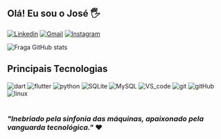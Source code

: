## Olá! Eu sou o José 🖐️

[![Linkedin](https://img.shields.io/badge/-LinkedIn-%230077B5?style=for-the-badge&logo=linkedin&logoColor=white)](https://www.linkedin.com/in/josé-roberto-cardoso/)
[![Gmail](https://img.shields.io/badge/-Gmail-%23333?style=for-the-badge&logo=gmail&logoColor=white)](mailto:jrcardoso541@gmail.com)
[![Instagram](https://img.shields.io/badge/Instagram-E4405F?style=for-the-badge&logo=instagram&logoColor=white)](https://www.instagram.com/joseroberto.exe)
  
![Fraga GitHub stats](https://github-readme-stats.vercel.app/api?username=JoseCardoso-dev&show_icons=true&theme=dracula&count_private=true)

## Principais Tecnologias

<div style="display: inline_block">
  <img align="center" alt="dart" src="https://img.shields.io/badge/Dart-0175C2?style=for-the-badge&logo=dart&logoColor=white" />
  <img align="center" alt="flutter" src="https://img.shields.io/badge/Flutter-02569B?style=for-the-badge&logo=flutter&logoColor=white" />
  <img align="center" alt="python" src="https://img.shields.io/badge/Python-14354C?style=for-the-badge&logo=python&logoColor=white" />
  <img align="center" alt="SQLite" src="https://img.shields.io/badge/SQLite-07405E?style=for-the-badge&logo=sqlite&logoColor=white" />
  <img align="center" alt="MySQL" src="https://img.shields.io/badge/MySQL-005C84?style=for-the-badge&logo=mysql&logoColor=white" />
  <img align="center" alt="VS_code" src="https://img.shields.io/badge/Visual_Studio_Code-0078D4?style=for-the-badge&logo=visual%20studio%20code&logoColor=white" />
  <img align="center" alt="git" src="https://img.shields.io/badge/GIT-E44C30?style=for-the-badge&logo=git&logoColor=white" />
  <img align="center" alt="gitHub" src="https://img.shields.io/badge/GitHub-100000?style=for-the-badge&logo=github&logoColor=white" />
  <img align="center" alt="linux" src="https://img.shields.io/badge/Linux-FCC624?style=for-the-badge&logo=linux&logoColor=black" />
</div><br />

### _"Inebriado pela sinfonia das máquinas, apaixonado pela vanguarda tecnológica."_ ❤️
